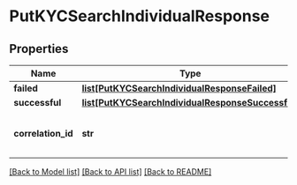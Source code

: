 # PutKYCSearchIndividualResponse

## Properties
Name | Type | Description | Notes
------------ | ------------- | ------------- | -------------
**failed** | [**list[PutKYCSearchIndividualResponseFailed]**](PutKYCSearchIndividualResponseFailed.md) |  | [optional] 
**successful** | [**list[PutKYCSearchIndividualResponseSuccessful]**](PutKYCSearchIndividualResponseSuccessful.md) |  | [optional] 
**correlation_id** | **str** | A unique ID assigned to this request. | [optional] 

[[Back to Model list]](../README.md#documentation-for-models) [[Back to API list]](../README.md#documentation-for-api-endpoints) [[Back to README]](../README.md)

